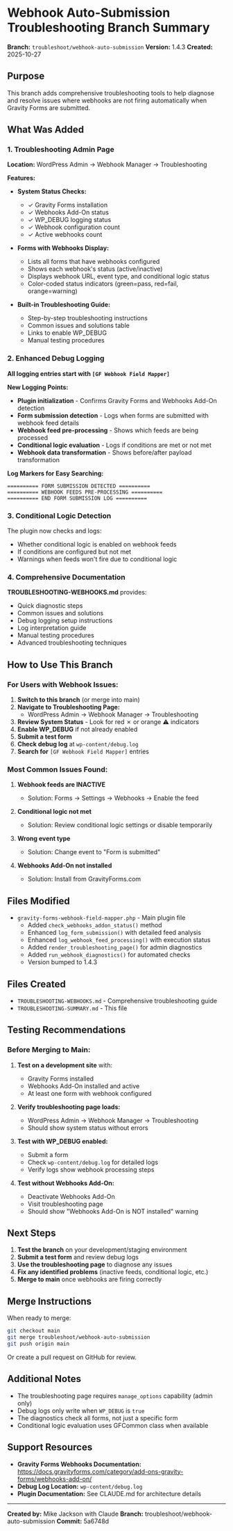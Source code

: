 # Webhook Auto-Submission Troubleshooting Branch Summary

**Branch:** `troubleshoot/webhook-auto-submission`
**Version:** 1.4.3
**Created:** 2025-10-27

## Purpose

This branch adds comprehensive troubleshooting tools to help diagnose and resolve issues where webhooks are not firing automatically when Gravity Forms are submitted.

## What Was Added

### 1. Troubleshooting Admin Page

**Location:** WordPress Admin → Webhook Manager → Troubleshooting

**Features:**
- **System Status Checks:**
  - ✓ Gravity Forms installation
  - ✓ Webhooks Add-On status
  - ✓ WP_DEBUG logging status
  - ✓ Webhook configuration count
  - ✓ Active webhooks count

- **Forms with Webhooks Display:**
  - Lists all forms that have webhooks configured
  - Shows each webhook's status (active/inactive)
  - Displays webhook URL, event type, and conditional logic status
  - Color-coded status indicators (green=pass, red=fail, orange=warning)

- **Built-in Troubleshooting Guide:**
  - Step-by-step troubleshooting instructions
  - Common issues and solutions table
  - Links to enable WP_DEBUG
  - Manual testing procedures

### 2. Enhanced Debug Logging

**All logging entries start with `[GF Webhook Field Mapper]`**

**New Logging Points:**
- **Plugin initialization** - Confirms Gravity Forms and Webhooks Add-On detection
- **Form submission detection** - Logs when forms are submitted with webhook feed details
- **Webhook feed pre-processing** - Shows which feeds are being processed
- **Conditional logic evaluation** - Logs if conditions are met or not met
- **Webhook data transformation** - Shows before/after payload transformation

**Log Markers for Easy Searching:**
```
========== FORM SUBMISSION DETECTED ==========
========== WEBHOOK FEEDS PRE-PROCESSING ==========
========== END FORM SUBMISSION LOG ==========
```

### 3. Conditional Logic Detection

The plugin now checks and logs:
- Whether conditional logic is enabled on webhook feeds
- If conditions are configured but not met
- Warnings when feeds won't fire due to conditional logic

### 4. Comprehensive Documentation

**TROUBLESHOOTING-WEBHOOKS.md** provides:
- Quick diagnostic steps
- Common issues and solutions
- Debug logging setup instructions
- Log interpretation guide
- Manual testing procedures
- Advanced troubleshooting techniques

## How to Use This Branch

### For Users with Webhook Issues:

1. **Switch to this branch** (or merge into main)
2. **Navigate to Troubleshooting Page:**
   - WordPress Admin → Webhook Manager → Troubleshooting
3. **Review System Status** - Look for red ✗ or orange ⚠ indicators
4. **Enable WP_DEBUG** if not already enabled
5. **Submit a test form**
6. **Check debug log** at `wp-content/debug.log`
7. **Search for** `[GF Webhook Field Mapper]` entries

### Most Common Issues Found:

1. **Webhook feeds are INACTIVE**
   - Solution: Forms → Settings → Webhooks → Enable the feed

2. **Conditional logic not met**
   - Solution: Review conditional logic settings or disable temporarily

3. **Wrong event type**
   - Solution: Change event to "Form is submitted"

4. **Webhooks Add-On not installed**
   - Solution: Install from GravityForms.com

## Files Modified

- `gravity-forms-webhook-field-mapper.php` - Main plugin file
  - Added `check_webhooks_addon_status()` method
  - Enhanced `log_form_submission()` with detailed feed analysis
  - Enhanced `log_webhook_feed_processing()` with execution status
  - Added `render_troubleshooting_page()` for admin diagnostics
  - Added `run_webhook_diagnostics()` for automated checks
  - Version bumped to 1.4.3

## Files Created

- `TROUBLESHOOTING-WEBHOOKS.md` - Comprehensive troubleshooting guide
- `TROUBLESHOOTING-SUMMARY.md` - This file

## Testing Recommendations

### Before Merging to Main:

1. **Test on a development site** with:
   - Gravity Forms installed
   - Webhooks Add-On installed and active
   - At least one form with webhook configured

2. **Verify troubleshooting page loads:**
   - WordPress Admin → Webhook Manager → Troubleshooting
   - Should show system status without errors

3. **Test with WP_DEBUG enabled:**
   - Submit a form
   - Check `wp-content/debug.log` for detailed logs
   - Verify logs show webhook processing steps

4. **Test without Webhooks Add-On:**
   - Deactivate Webhooks Add-On
   - Visit troubleshooting page
   - Should show "Webhooks Add-On is NOT installed" warning

## Next Steps

1. **Test the branch** on your development/staging environment
2. **Submit a test form** and review debug logs
3. **Use the troubleshooting page** to diagnose any issues
4. **Fix any identified problems** (inactive feeds, conditional logic, etc.)
5. **Merge to main** once webhooks are firing correctly

## Merge Instructions

When ready to merge:

```bash
git checkout main
git merge troubleshoot/webhook-auto-submission
git push origin main
```

Or create a pull request on GitHub for review.

## Additional Notes

- The troubleshooting page requires `manage_options` capability (admin only)
- Debug logs only write when `WP_DEBUG` is `true`
- The diagnostics check all forms, not just a specific form
- Conditional logic evaluation uses GFCommon class when available

## Support Resources

- **Gravity Forms Webhooks Documentation:** https://docs.gravityforms.com/category/add-ons-gravity-forms/webhooks-add-on/
- **Debug Log Location:** `wp-content/debug.log`
- **Plugin Documentation:** See CLAUDE.md for architecture details

---

**Created by:** Mike Jackson with Claude
**Branch:** troubleshoot/webhook-auto-submission
**Commit:** 5a6748d
